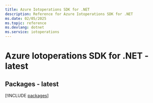 ```yaml
---
title: Azure Iotoperations SDK for .NET
description: Reference for Azure Iotoperations SDK for .NET
ms.date: 02/05/2025
ms.topic: reference
ms.devlang: dotnet
ms.service: iotoperations
---
```

# Azure Iotoperations SDK for .NET - latest
## Packages - latest
[!INCLUDE [packages](iotoperations-index.md)]